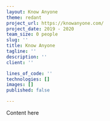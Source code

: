 ```yaml
---
layout: Know Anyone
theme: redant
project_url: https://knowanyone.com/
project_date: 2019 - 2020
team_size: 0 people
slug: ''
title: Know Anyone
tagline: ''
description: ''
client: ''

lines_of_code: ''
technologies: []
images: []
published: false

---
```

Content here